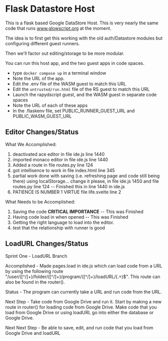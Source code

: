 # Flask Datastore Host

This is a flask based Google DataStore Host. This is very nearly the same code that runs www.glowscript.org at the moment.

The idea is to first get this working with the old auth/Datastore modules but configuring different guest runners.

Then we'll factor out editing/storage to be more modular.

You can run this host app, and the two guest apps in code spaces.

* type `docker compose up` in a terminal window
* Note the URL of the app.
* Edit the .env file of the WASM guest to match this URL
* Edit the `untrusted/run.html` file of the RS guest to match this URL
* Launch the rapydscript guest, and the WASM guest in separate code spaces
* Note the URL of each of these apps
* In the .flaskenv file, set PUBLIC_RUNNER_GUEST_URL and PUBLIC_WASM_GUEST_URL

## Editor Changes/Status

What We Accomplished:
1) deactivated ace editor in file ide.js line 1440
2) imported monaco editor in file ide.js line 1440
3) Added a route in file routes.py line 124
4) got intellisence to work in file index.html line 345
5) partial work done with saving (i.e. refreshing page and code still being there) using localStorage... change it please, in file ide.js 1450 and file routes.py line 124 -- Finished this in line 1440 in ide.js
6) PATIENCE IS NUMBER 1 VIRTUE file life.svelte line 2

What Needs to be Accomplished:
1) Saving the code **CRITICAL IMPORTANCE** -- This was Finished
2) Having code load in when opened -- This was Finished
3) Getting the right language to load into the editor.
4) test that the relationship with runner is good

## LoadURL Changes/Status

Sprint One - LoadURL Branch

Accomplished - Made pages.load in ide.js which can load code from a URL by using the following route "/user/([^/]+)/folder/([^/]+)/program/([^/]+)/loadURL/(.+)$". This route can also be found in the router().


Status - The program can currently take a URL and run code from the URL.


Next Step - Take code from Google Drive and run it. Start by making a new route in router() for loading code from Google Drive. Make code that you load from Google Drive or using loadURL go into either the database or Google Drive.

Next Next Step - Be able to save, edit, and run code that you load from Google Drive and loadURL

